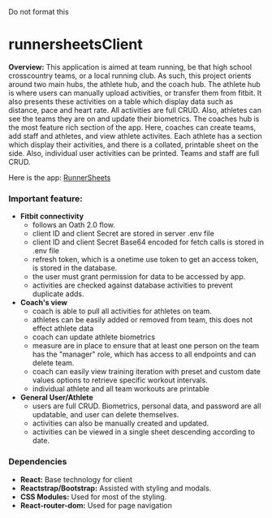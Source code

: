 <!--prettier-ignore-start-->
Do   not    format   this
# runnersheetsClient

**Overview:** This application is aimed at team running, be that high school crosscountry teams, or a local running club. As such, this project orients around two main hubs, the athlete hub, and the coach hub. The athlete hub is where users can manually upload activities, or transfer them from fitbit. It also presents these activities on a table which display data such as distance, pace and heart rate. All activities are full CRUD. Also, athletes can see the teams they are on and update their biometrics. The coaches hub is the most feature rich section of the app. Here, coaches can create teams, add staff and athletes, and view athlete activites. Each athlete has a section which display their activities, and there is a collated, printable sheet on the side. Also, individual user activities can be printed. Teams and staff are full CRUD. 

Here is the app: [RunnerSheets](https://runnersheetsclient.herokuapp.com/)

### Important feature:
- **Fitbit connectivity**
    - follows an Oath 2.0 flow.
    - client ID and client Secret are stored in server .env file
    - client ID and client Secret Base64 encoded for fetch calls is stored in .env file
    - refresh token, which is a onetime use token to get an access token, is stored in the database. 
    - the user must grant permission for data to be accessed by app. 
    - activities are checked against database activities to prevent duplicate adds. 
- **Coach's view**
    - coach is able to pull all activities for athletes on team. 
    - athletes can be easily added or removed from team, this does not effect athlete data
    - coach can update athlete biometrics
    - measure are in place to ensure that at least one person on the team has the "manager" role, which has access to all endpoints and can delete team. 
    - coach can easily view training iteration with preset and custom date values options to retrieve specific workout intervals.
    - individual athlete and all team workouts are printable
- **General User/Athlete**
    - users are full CRUD. Biometrics, personal data, and password are all updatable, and user can delete themselves. 
    - activities can also be manually created and updated. 
    - activities can be viewed in a single sheet descending according to date. 

### Dependencies
- **React:** Base technology for client
- **Reactstrap/Bootstrap:** Assisted with styling and modals. 
- **CSS Modules:** Used for most of the styling.
- **React-router-dom:** Used for page navigation


<!--prettier-ignore-end-->
